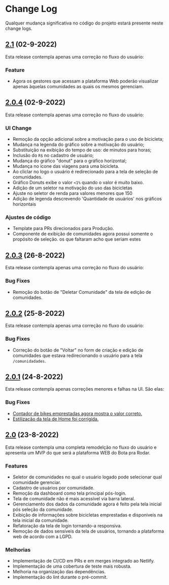 # Change Log

Qualquer mudança significativa no código do projeto estará presente neste change logs.

## [2.1](https://github.com/Ameciclo/botaprarodar-web/compare/2.0.4...2.1) (02-9-2022)

Esta release contempla apenas uma correção no fluxo do usuário:

### Feature

- Agora os gestores que acessam a plataforma Web poderão visualizar apenas àquelas comunidades as quais os mesmos gerenciam.

## [2.0.4](https://github.com/Ameciclo/botaprarodar-web/compare/2.0.3...2.0.4) (02-9-2022)

Esta release contempla apenas uma correção no fluxo do usuário:

### UI Change

- Remoção da opção adicional sobre a motivação para o uso de bicicleta;
- Mudança na legenda do gráfico sobre a motivação do usuário;
- Substituição na exibição do tempo de uso: de minutos para horas;
- Inclusão do `R$` no cadastro de usuário;
- Mudança do gráfico "donut" para o gráfico horizontal;
- Mudança no icone das viagens para uma bicicleta.
- Ao cliclar no logo o usuário é redirecionado para a tela de seleção de comunidades.
- Gráfico Donuts exibe o valor `<1%` quando o valor é muito baixo.
- Adição de um seletor na motivação do uso das bicicletas
- Ajuste no seletor de renda para valores menores que 150
- Adição de legenda descrevendo 'Quantidade de usuários' nos gráficos horizontais

### Ajustes de código

- Template para PRs direcionados para Produção.
- Componente de exibição de comunidades agora possui somente o propósito de seleção.
  os que faltaram acho que seriam estes

## [2.0.3](https://github.com/Ameciclo/botaprarodar-web/compare/2.0.2...2.0.3) (26-8-2022)

Esta release contempla apenas uma correção no fluxo do usuário:

### Bug Fixes

- Remoção do botão de "Deletar Comunidade" da tela de edição de comunidades.

## [2.0.2](https://github.com/Ameciclo/botaprarodar-web/compare/2.0.1...2.0.2) (25-8-2022)

Esta release contempla apenas uma correção no fluxo do usuário:

### Bug Fixes

- Correção do botão de "Voltar" no form de criação e edição de comunidades que estava redirecionando o usuário para a tela `/comunidadades`.

## [2.0.1](https://github.com/Ameciclo/botaprarodar-web/releases/tag/2.0.1) (24-8-2022)

Esta release contempla apenas correções menores e falhas na UI. São elas:

### Bug Fixes

- [Contador de bikes emprestadas agora mostra o valor correto.](https://github.com/Ameciclo/botaprarodar-web/pull/47)
- [Estilização da tela de Home foi corrigida.](https://github.com/Ameciclo/botaprarodar-web/pull/46)

## [2.0](https://github.com/Ameciclo/botaprarodar-web/releases/tag/2.0) (23-8-2022)

Esta release contempla uma completa remodelção no fluxo do usuário e apresenta um MVP do que será a plataforma WEB do Bota pra Rodar.

### Features

- Seletor de comunidades no qual o usuário logado pode selecionar qual comunidade gerenciar.
- Cadastro de usuários por comunidade.
- Remoção da dashboard como tela principal pós-login.
- Tela de comunidade não é mais acessível via barra lateral.
- Gerenciamento dos dados da comunidade agora é feito pela tela inicial pós seleção da comunidade.
- Exibição de informações sobre bicicletas emprestadas e disponiveis na tela inicial da comunidade.
- Refatoração da tela de login tornando-a responsiva.
- Remoção de dados sensíveis da tela de usuários, tornando a plataforma web de acordo com a LGPD.

### Melhorias

- Implementação de CI/CD em PRs e em merges integrado ao Netlify.
- Implementação de uma cobertura de teste mais robusta.
- Melhoria na organização das dependências.
- Implementação do lint durante o pré-commit.

